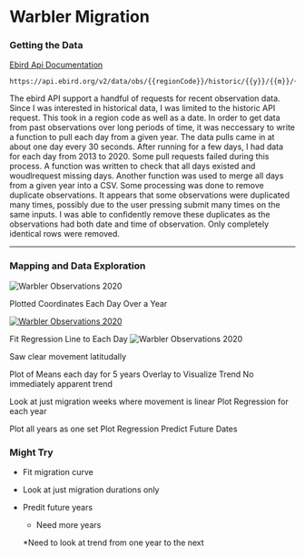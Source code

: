 # Warbler Migration





### Getting the Data

[Ebird Api Documentation](https://documenter.getpostman.com/view/664302/S1ENwy59?version=latest)

```
https://api.ebird.org/v2/data/obs/{{regionCode}}/historic/{{y}}/{{m}}/{{d}}
```

The ebird API support a handful of requests for recent observation data. Since I was interested in historical data, I was limited to the historic API request. This took in a region code as well as a date. In order to get data from past observations over long periods of time, it was neccessary to write a function to pull each day from a given year. The data pulls came in at about one day every 30 seconds. After running for a few days, I had data for each day from 2013 to 2020. Some pull requests failed during this process. A function was written to check that all days existed and woudlrequest missing days. Another function was used to merge all days from a given year into a CSV. Some processing was done to remove duplicate observations. It appears that some observations were duplicated many times, possibly due to the user pressing submit many times on the same inputs. I was able to confidently remove these duplicates as the observations had both date and time of observation. Only completely identical rows were removed.



____________________


### Mapping and Data Exploration

![Warbler Observations 2020](./graphs/2020_migration.gif)

Plotted Coordinates Each Day Over a Year

[![Warbler Observations 2020](./graphs/warbler_plots/5_years_migrations.jpg)](./graphs/5_years_migrations.jpg)


Fit Regression Line to Each Day
![Warbler Observations 2020](./graphs/warbler_plots/spring_migrations_fit.jpg)





Saw clear movement latitudally

Plot of Means each day for 5 years
Overlay to Visualize Trend
No immediately apparent trend

Look at just migration weeks where movement is linear
Plot Regression for each year

Plot all years as one set
Plot Regression
Predict Future Dates








### Might Try

* Fit migration curve

* Look at just migration durations only

* Predit future years 

    * Need more years

    *Need to look at trend from one year to the next

